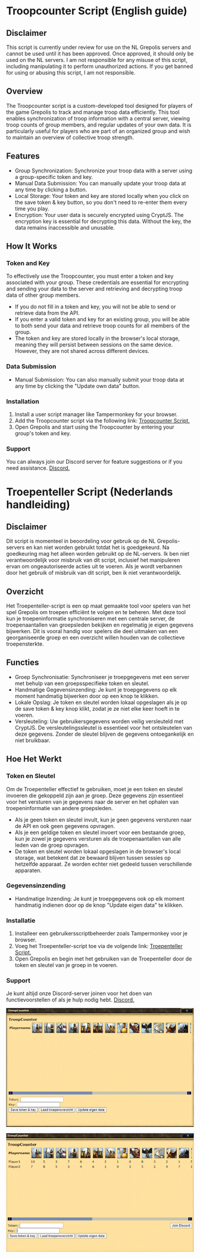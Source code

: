 # Troopcounter Script (English guide)

## Disclaimer

This script is currently under review for use on the NL Grepolis servers and cannot be used until it has been approved. Once approved, it should only be used on the NL servers. I am not responsible for any misuse of this script, including manipulating it to perform unauthorized actions. If you get banned for using or abusing this script, I am not responsible.

## Overview
The Troopcounter script is a custom-developed tool designed for players of the game Grepolis to track and manage troop data efficiently. This tool enables synchronization of troop information with a central server, viewing troop counts of group members, and regular updates of your own data. It is particularly useful for players who are part of an organized group and wish to maintain an overview of collective troop strength.


## Features
* Group Synchronization: Synchronize your troop data with a server using a group-specific token and key.
* Manual Data Submission: You can manually update your troop data at any time by clicking a button.
* Local Storage: Your token and key are stored locally when you click on the save token & key button, so you don't need to re-enter them every time you play.
* Encryption: Your user data is securely encrypted using CryptJS. The encryption key is essential for decrypting this data. Without the key, the data remains inaccessible and unusable.
##  How It Works
### Token and Key
To effectively use the Troopcounter, you must enter a token and key associated with your group. These credentials are essential for encrypting and sending your data to the server and retrieving and decrypting troop data of other group members.

* If you do not fill in a token and key, you will not be able to send or retrieve data from the API.
* If you enter a valid token and key for an existing group, you will be able to both send your data and retrieve troop counts for all members of the group.
* The token and key are stored locally in the browser's local storage, meaning they will persist between sessions on the same device. However, they are not shared across different devices.

### Data Submission
* Manual Submission: You can also manually submit your troop data at any time by clicking the "Update own data" button.
### Installation
1. Install a user script manager like Tampermonkey for your browser.
2. Add the Troopcounter script via the following link: [Troopcounter Script.](https://greasyfork.org/en/scripts/503469-troopcounter)
3. Open Grepolis and start using the Troopcounter by entering your group's token and key.

### Support

You can always join our Discord server for feature suggestions or if you need assistance. [Discord.](https://discord.gg/rvETEWWQmf)

# Troepenteller Script (Nederlands handleiding)

## Disclaimer

Dit script is momenteel in beoordeling voor gebruik op de NL Grepolis-servers en kan niet worden gebruikt totdat het is goedgekeurd. Na goedkeuring mag het alleen worden gebruikt op de NL-servers. Ik ben niet verantwoordelijk voor misbruik van dit script, inclusief het manipuleren ervan om ongeautoriseerde acties uit te voeren. Als je wordt verbannen door het gebruik of misbruik van dit script, ben ik niet verantwoordelijk.

## Overzicht
Het Troepenteller-script is een op maat gemaakte tool voor spelers van het spel Grepolis om troepen efficiënt te volgen en te beheren. Met deze tool kun je troepeninformatie synchroniseren met een centrale server, de troepenaantallen van groepsleden bekijken en regelmatig je eigen gegevens bijwerken. Dit is vooral handig voor spelers die deel uitmaken van een georganiseerde groep en een overzicht willen houden van de collectieve troepensterkte.


## Functies
* Groep Synchronisatie: Synchroniseer je troepgegevens met een server met behulp van een groepsspecifieke token en sleutel.
* Handmatige Gegevensinzending: Je kunt je troepgegevens op elk moment handmatig bijwerken door op een knop te klikken.
* Lokale Opslag: Je token en sleutel worden lokaal opgeslagen als je op de save token & key knop klikt, zodat je ze niet elke keer hoeft in te voeren.
* Versleuteling: Uw gebruikersgegevens worden veilig versleuteld met CryptJS. De versleutelingssleutel is essentieel voor het ontsleutelen van deze gegevens. Zonder de sleutel blijven de gegevens ontoegankelijk en niet bruikbaar.
## Hoe Het Werkt
### Token en Sleutel
Om de Troepenteller effectief te gebruiken, moet je een token en sleutel invoeren die gekoppeld zijn aan je groep. Deze gegevens zijn essentieel voor het versturen van je gegevens naar de server en het ophalen van troepeninformatie van andere groepsleden.

* Als je geen token en sleutel invult, kun je geen gegevens versturen naar de API en ook geen gegevens opvragen.
* Als je een geldige token en sleutel invoert voor een bestaande groep, kun je zowel je gegevens versturen als de troepenaantallen van alle leden van de groep opvragen.
* De token en sleutel worden lokaal opgeslagen in de browser's local storage, wat betekent dat ze bewaard blijven tussen sessies op hetzelfde apparaat. Ze worden echter niet gedeeld tussen verschillende apparaten.

### Gegevensinzending
* Handmatige Inzending: Je kunt je troepgegevens ook op elk moment handmatig indienen door op de knop "Update eigen data" te klikken.
### Installatie
1. Installeer een gebruikersscriptbeheerder zoals Tampermonkey voor je browser.
2. Voeg het Troepenteller-script toe via de volgende link: [Troepenteller Script.](https://greasyfork.org/en/scripts/503469-troopcounter)
3. Open Grepolis en begin met het gebruiken van de Troepenteller door de token en sleutel van je groep in te voeren.

### Support

Je kunt altijd onze Discord-server joinen voor het doen van functievoorstellen of als je hulp nodig hebt. [Discord.](https://discord.gg/rvETEWWQmf)

![overview](overview.png)

![overview](active-overview.png)
